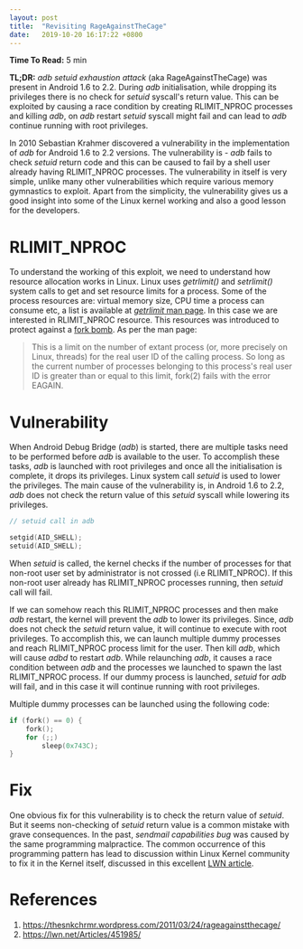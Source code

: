 ```yaml
---
layout: post
title:  "Revisiting RageAgainstTheCage"
date:   2019-10-20 16:17:22 +0800
---
```


**Time To Read:** 5 min

**TL;DR:** *adb setuid exhaustion attack* (aka RageAgainstTheCage) was present in Android 1.6 to 2.2. During *adb* initialisation, while dropping its privileges there is no check for *setuid* syscall's return value. This can be exploited by causing a race condition by creating RLIMIT_NPROC processes and killing *adb*, on *adb* restart *setuid* syscall might fail and can lead to *adb* continue running with root privileges. 

In 2010 Sebastian Krahmer discovered a vulnerability in the implementation of *adb* for Android 1.6 to 2.2 versions. The vulnerability is - *adb* fails to check *setuid* return code and this can be caused to fail by a shell user already having RLIMIT_NPROC processes. The vulnerability in itself is very simple, unlike many other vulnerabilities which require various memory gymnastics to exploit. Apart from the simplicity, the vulnerability gives us a good insight into some of the Linux kernel working and also a good lesson for the developers.  

# RLIMIT_NPROC

To understand the working of this exploit, we need to understand how resource allocation works in Linux. Linux uses *getrlimit()* and *setrlimit()* system calls to get and set resource limits for a process. Some of the process resources are: virtual memory size, CPU time a process can consume etc, a list is available at [*getrlimit* man page](http://man7.org/linux/man-pages/man2/setrlimit.2.html). In this case we are interested in RLIMIT_NPROC resource. This resources was introduced to protect against a [fork bomb](https://en.wikipedia.org/wiki/Fork_bomb "fork bomb"). As per the man page:

> This is a limit on the number of extant process (or, more precisely on Linux, threads) for the real user ID of the calling process.  So long as the current number of processes belonging to this process's real user ID is greater than or equal to this limit, fork(2) fails with the error EAGAIN. 

# Vulnerability

When Android Debug Bridge (*adb*) is started, there are multiple tasks need to be performed before *adb* is available to the user. To accomplish these tasks, *adb* is launched with root privileges and once all the initialisation is complete, it drops its privileges. Linux system call *setuid* is used to lower the privileges. The main cause of the vulnerability is, in Android 1.6 to 2.2, *adb* does not check the return value of this *setuid* syscall while lowering its privileges. 

```c
// setuid call in adb 

setgid(AID_SHELL);
setuid(AID_SHELL);
```

When *setuid* is called, the kernel checks if the number of processes for that non-root user set by administrator is not crossed (i.e RLIMIT_NPROC). If this non-root user already has RLIMIT_NPROC processes running, then *setuid* call will fail. 

If we can somehow reach this RLIMIT_NPROC processes and then make *adb* restart, the kernel will prevent the *adb* to lower its privileges. Since, *adb* does not check the *setuid* return value, it will continue to execute with root privileges. To accomplish this, we can launch multiple dummy processes and reach RLIMIT_NPROC process limit for the user. Then kill *adb*, which will cause *adbd* to restart *adb*. While relaunching *adb*, it causes a race condition between *adb* and the processes we launched to spawn the last RLIMIT_NPROC process. If our dummy process is launched, *setuid* for *adb* will fail, and in this case it will continue running with root privileges.   

Multiple dummy processes can be launched using the following code:

```c
if (fork() == 0) {
    fork();
    for (;;)
        sleep(0x743C);
}
```

# Fix

One obvious fix for this vulnerability is to check the return value of *setuid*. But it seems non-checking of *setuid* return value is a common mistake with grave consequences. In the past, *sendmail capabilities bug* was caused by the same programming malpractice. The common occurrence of this programming pattern has lead to discussion within Linux Kernel community to fix it in the Kernel itself, discussed in this excellent [LWN article](https://lwn.net/Articles/451985/). 

# References

1. https://thesnkchrmr.wordpress.com/2011/03/24/rageagainstthecage/
2. https://lwn.net/Articles/451985/
